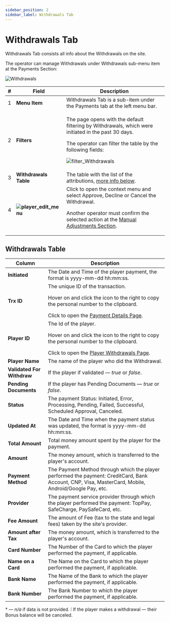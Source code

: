 ```yaml
---
sidebar_position: 2
sidebar_label: Withdrawals Tab
---
```


# Withdrawals Tab

Withdrawals Tab consists all info about the Withdrawals on the site.

The operator can manage Withdrawals under Withdrawals sub-menu item at the Payments Section:

![Withdrawals](https://i.imgur.com/uCQTdu8.png)

| # | Field | Description |
|-|-|-|
| 1 | **Menu Item** | Withdrawals Tab is a sub-item under the Payments tab at the left menu bar. |
| 2 | **Filters** |  <p>The page opens with the default filtering by Withdrawals, which were initiated in the past 30 days.</p><p>The operator can filter the table by the following fields:</p><p>![filter_Withdrawals](https://i.imgur.com/BlELZ9B.png)</p> |
| 3 | **Withdrawals Table** | The table with the list of the attributions, [more info below](#withdrawals-table). |
| 4 | **![player_edit_menu](https://i.imgur.com/HrALxrY.png)** | Click to open the context menu and select Approve, Decline or Cancel the Withdrawal.<p>Another operator must confirm the selected action at the [Manual Adjustments Section](/docs/manual_adjustments).</p> |

## Withdrawals Table

| Column | Description |
|-|-|
| **Initiated** | The Date and Time of the player payment, the format is yyyy-mm-dd hh:mm:ss. |
| **Trx ID** | The unique ID of the transaction.<p>Hover on and click the icon to the right to copy the personal number to the clipboard.</p>Click to open the [Payment Details Page](/docs/players/player-profile/profile-payments-tab#transaction-details-page). |
| **Player ID** | The Id of the player.<p>Hover on and click the icon to the right to copy the personal number to the clipboard.</p>Click to open the [Player Withdrawals Page](/docs/players/player-profile/profile-payments-tab). |
| **Player Name** | The name of the player who did the Withdrawal. |
| **Validated For Withdraw** | If the player if validated &mdash; *true* or *false*. |
| **Pending Documents** | If the player has Pending Documents &mdash; *true* or *false*. |
| **Status** | The payment Status: Initiated, Error, Processing, Pending, Failed, Successful, Scheduled Approval, Canceled. |
| **Updated At** | The Date and Time when the payment status was updated, the format is yyyy-mm-dd hh:mm:ss. |
| **Total Amount** | Total money amount spent by the player for the payment. |
| **Amount** | The money amount, which is transferred to the player's account. |
| **Payment Method** | The Payment Method through which the player performed the payment: CreditCard, Bank Account, CNP, Visa, MasterCard, Mobile, Android/Google Pay, etc. |
| **Provider** | The payment service provider through which the player performed the payment: TopPay, SafeCharge, PaySafeCard, etc. |
| **Fee Amount** | The amount of Fee (tax to the state and legal fees) taken by the site's provider. |
| **Amount after Tax** | The money amount, which is transferred to the player's account. |
| **Card Number** | The Number of the Card to which the player performed the payment, if applicable. |
| **Name on a Card** | The Name on the Card to which the player performed the payment, if applicable. |
| **Bank Name** | The Name of the Bank to which the player performed the payment, if applicable. |
| **Bank Number** | The Bank Number to  which the player performed the payment, if applicable. |

&ast; &mdash; *n/a* if data is not provided.
❕ If the player makes a withdrawal &mdash; their Bonus balance will be canceled.